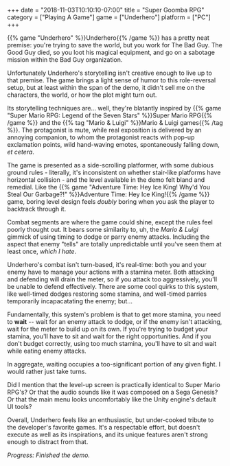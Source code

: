 +++
date = "2018-11-03T10:10:10-07:00"
title = "Super Goomba RPG"
category = ["Playing A Game"]
game = ["Underhero"]
platform = ["PC"]
+++

{{% game "Underhero" %}}Underhero{{% /game %}} has a pretty neat premise: you're trying to save the world, but you work for The Bad Guy.  The Good Guy died, so you loot his magical equipment, and go on a sabotage mission within the Bad Guy organization.

Unfortunately Underhero's storytelling isn't creative enough to live up to that premise.  The game brings a light sense of humor to this role-reversal setup, but at least within the span of the demo, it didn't sell me on the characters, the world, or how the plot might turn out.

Its storytelling techniques are... well, they're blatantly inspired by {{% game "Super Mario RPG: Legend of the Seven Stars" %}}Super Mario RPG{{% /game %}} and the {{% tag "Mario & Luigi" %}}Mario &amp; Luigi games{{% /tag %}}.  The protagonist is mute, while real exposition is delivered by an annoying companion, to whom the protagonist reacts with pop-up exclamation points, wild hand-waving emotes, spontaneously falling down, <i>et cetera</i>.

The game is presented as a side-scrolling platformer, with some dubious ground rules - literally, it's inconsistent on whether stair-like platforms have horizontal collision - and the level available in the demo felt bland and remedial.  Like the {{% game "Adventure Time: Hey Ice King! Why'd You Steal Our Garbage?!" %}}Adventure Time: Hey Ice King!{{% /game %}} game, boring level design feels <i>doubly</i> boring when you ask the player to backtrack through it.

Combat segments are where the game could shine, except the rules feel poorly thought out.  It bears some similarity to, uh, the <i>Mario &amp; Luigi</i> gimmick of using timing to dodge or parry enemy attacks.  Including the aspect that enemy "tells" are totally unpredictable until you've seen them at least once, <i>which I hate</i>.

Underhero's combat isn't turn-based, it's real-time: both you and your enemy have to manage your actions with a stamina meter.  Both attacking and defending will drain the meter, so if you attack too aggressively, you'll be unable to defend effectively.  There are some cool quirks to this system, like well-timed dodges restoring some stamina, and well-timed parries temporarily incapacatating the enemy; but...

Fundamentally, this system's problem is that to get more stamina, you need to <b>wait</b> -- wait for an enemy attack to dodge, or if the enemy isn't attacking, wait for the meter to build up on its own.  If you're trying to budget your stamina, you'll have to sit and wait for the right opportunities.  And if you don't budget correctly, using too much stamina, you'll have to sit and wait while eating enemy attacks.

In aggregate, waiting occupies a too-significant portion of any given fight.  I would rather just take turns.

Did I mention that the level-up screen is practically identical to Super Mario RPG's?  Or that the audio sounds like it was composed on a Sega Genesis?  Or that the main menu looks uncomfortably like the Unity engine's default UI tools?

Overall, Underhero feels like an enthusiastic, but under-cooked tribute to the developer's favorite games.  It's a respectable effort, but doesn't execute as well as its inspirations, and its unique features aren't strong enough to distract from that.

<i>Progress: Finished the demo.</i>
